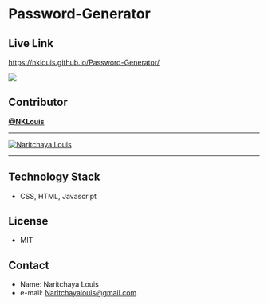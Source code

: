 # Password-Generator
 


## Live Link
  https://nklouis.github.io/Password-Generator/

![](http://g.recordit.co/r5rUjavk6m.gif)


## Contributor
<a href="https://github.com/NKLouis " target="_blank">**@NKLouis**</a> 

------
[![Naritchaya Louis](https://avatars1.githubusercontent.com/u/58704859?s=100&u=6adacae3bbfcc4293a859a3550492beb678318a9&v=4)](https://github.com/NKLouis)

-----


## Technology Stack
* CSS, HTML, Javascript


## License
* MIT


## Contact
* Name: Naritchaya Louis
* e-mail: Naritchayalouis@gmail.com

